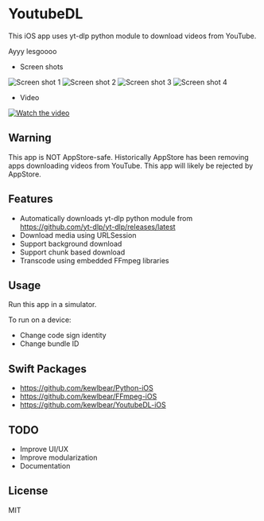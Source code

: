 # YoutubeDL

This iOS app uses yt-dlp python module to download videos from YouTube.

Ayyy lesgoooo

- Screen shots

![Screen shot 1](/Images/Screen%20Shot%201.png)
![Screen shot 2](/Images/Screen%20Shot%202.png)
![Screen shot 3](/Images/Screen%20Shot%203.png)
![Screen shot 4](/Images/Screen%20Shot%204.png)

- Video

[![Watch the video](https://img.youtube.com/vi/WdFj7fUnmC0/hqdefault.jpg)](https://youtu.be/WdFj7fUnmC0)

## Warning

This app is NOT AppStore-safe.  Historically AppStore has been removing apps downloading videos from YouTube.  This app will likely be rejected by AppStore.

## Features

- Automatically downloads yt-dlp python module from https://github.com/yt-dlp/yt-dlp/releases/latest
- Download media using URLSession
- Support background download
- Support chunk based download
- Transcode using embedded FFmpeg libraries

## Usage

Run this app in a simulator.

To run on a device:
- Change code sign identity
- Change bundle ID

## Swift Packages

- https://github.com/kewlbear/Python-iOS
- https://github.com/kewlbear/FFmpeg-iOS
- https://github.com/kewlbear/YoutubeDL-iOS

## TODO

- Improve UI/UX
- Improve modularization
- Documentation

## License

MIT
